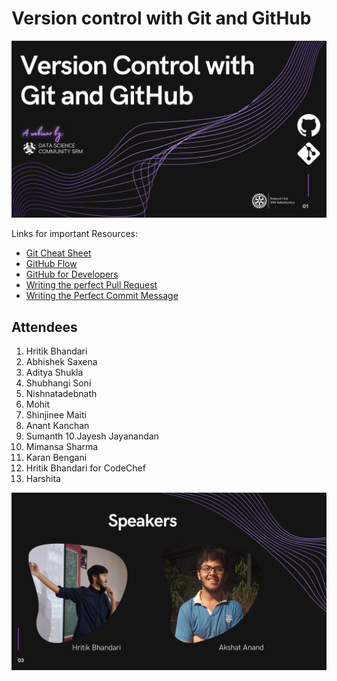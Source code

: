 # Version control with Git and GitHub


 <img src="Main.png">


 Links for important Resources:

- <a href="https://training.github.com/downloads/github-git-cheat-sheet/">Git Cheat Sheet </a>
 - <a href="https://guides.github.com/introduction/flow/"> GitHub Flow </a>
 - <a href="https://githubtraining.github.io/training-manual/#/01_getting_ready_for_class"> GitHub for Developers </a>
 - <a href="https://github.blog/2015-01-21-how-to-write-the-perfect-pull-request/">Writing the perfect Pull Request </a>
 - <a href="https://dev.to/chrissiemhrk/git-commit-message-5e21"> Writing the Perfect Commit Message </a>


## Attendees
1. Hritik Bhandari
2. Abhishek Saxena
3. Aditya Shukla
4. Shubhangi Soni
5. Nishnatadebnath
6. Mohit
7. Shinjinee Maiti
8. Anant Kanchan
9. Sumanth
10.Jayesh Jayanandan
11. Mimansa Sharma
12. Karan Bengani
13. Hritik Bhandari for CodeChef
14. Harshita





<img src="Speakers.png">
